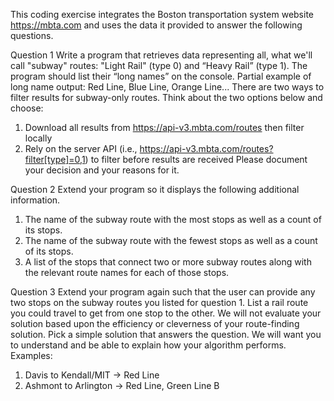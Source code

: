 This coding exercise integrates the Boston transportation system website https://mbta.com and uses the data it provided to answer the following questions. 

Question 1 
Write a program that retrieves data representing all, what we'll call "subway" routes: "Light Rail" (type 0) and “Heavy Rail” (type 1). The program should list their “long names” on the console. Partial example of long name output: Red Line, Blue Line, Orange Line... There are two ways to filter results for subway-only routes. Think about the two options below and choose: 
1. Download all results from https://api-v3.mbta.com/routes then filter locally 
2. Rely on the server API (i.e., https://api-v3.mbta.com/routes?filter[type]=0,1) to filter before results are received Please document your decision and your reasons for it. 

Question 2 
Extend your program so it displays the following additional information. 
1. The name of the subway route with the most stops as well as a count of its stops. 
2. The name of the subway route with the fewest stops as well as a count of its stops. 
3. A list of the stops that connect two or more subway routes along with the relevant route names for each of those stops. 

Question 3 
Extend your program again such that the user can provide any two stops on the subway routes you listed for question 1. 
List a rail route you could travel to get from one stop to the other. We will not evaluate your solution based upon the efficiency or cleverness of your route-finding solution. Pick a simple solution that answers the question. We will want you to understand and be able to explain how your algorithm performs. Examples: 
1. Davis to Kendall/MIT -> Red Line 
2. Ashmont to Arlington -> Red Line, Green Line B 
